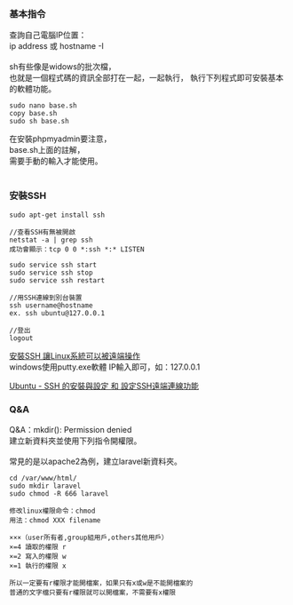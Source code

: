 ### 基本指令
查詢自己電腦IP位置：<br>
ip address 或 hostname -I<br>
<br>
sh有些像是widows的批次檔，<br>
也就是一個程式碼的資訊全部打在一起，一起執行，
執行下列程式即可安裝基本的軟體功能。

~~~
sudo nano base.sh
copy base.sh
sudo sh base.sh
~~~

在安裝phpmyadmin要注意，<br>
base.sh上面的註解，<br>
需要手動的輸入才能使用。<br>
<br>

### 安裝SSH

~~~
sudo apt-get install ssh

//查看SSH有無被開啟
netstat -a | grep ssh
成功會顯示：tcp 0 0 *:ssh *:* LISTEN

sudo service ssh start
sudo service ssh stop
sudo service ssh restart

//用SSH連線到別台裝置
ssh username@hostname
ex. ssh ubuntu@127.0.0.1

//登出
logout
~~~

<a href="https://magiclen.org/linux-ssh/">安裝SSH 讓Linux系統可以被遠端操作</a><br>
windows使用putty.exe軟體
IP輸入即可，如：127.0.0.1

<a href="https://sites.google.com/site/linuxcooltea/home/ubuntu-she-dingssh-yuan-duan-lian-xian-gong-neng">Ubuntu - SSH 的安裝與設定 和 設定SSH遠端連線功能</a><br>

### Q&A
Q&A：mkdir(): Permission denied<br>
建立新資料夾並使用下列指令開權限。<br>
<br>
常見的是以apache2為例，建立laravel新資料夾。

~~~
cd /var/www/html/
sudo mkdir laravel
sudo chmod -R 666 laravel

修改linux權限命令：chmod
用法：chmod XXX filename

×××（user所有者,group組用戶,others其他用戶）
×=4 讀取的權限 r
×=2 寫入的權限 w
×=1 執行的權限 x

所以一定要有r權限才能開檔案，如果只有x或w是不能開檔案的
普通的文字檔只要有r權限就可以開檔案，不需要有x權限
~~~

<a href=""></a><br>
<a href=""></a><br>
<a href=""></a><br>
<a href=""></a><br>
